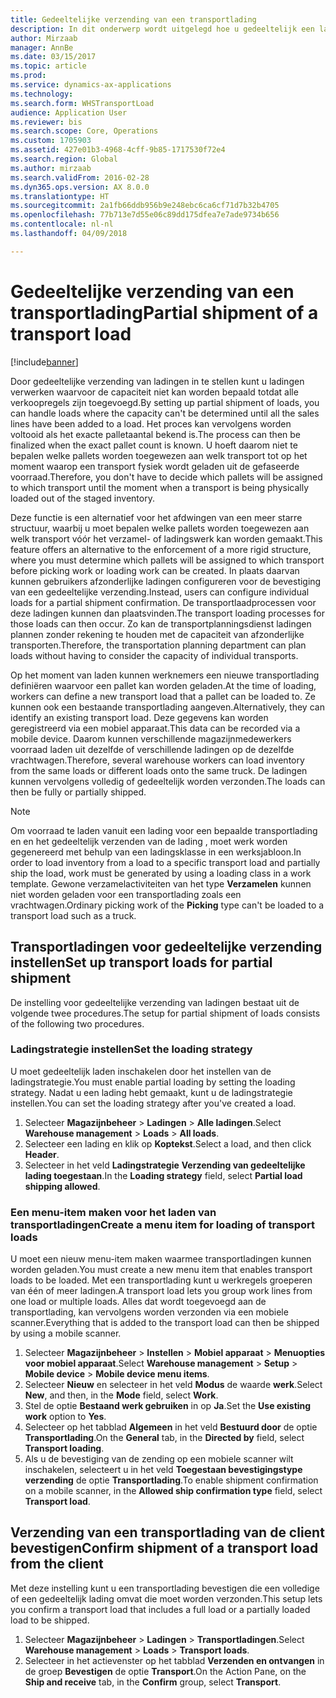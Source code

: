 ```yaml
---
title: Gedeeltelijke verzending van een transportlading
description: In dit onderwerp wordt uitgelegd hoe u gedeeltelijk een lading verzendt en de planning van capaciteit voor de lading uitstelt.
author: Mirzaab
manager: AnnBe
ms.date: 03/15/2017
ms.topic: article
ms.prod: 
ms.service: dynamics-ax-applications
ms.technology: 
ms.search.form: WHSTransportLoad
audience: Application User
ms.reviewer: bis
ms.search.scope: Core, Operations
ms.custom: 1705903
ms.assetid: 427e01b3-4968-4cff-9b85-1717530f72e4
ms.search.region: Global
ms.author: mirzaab
ms.search.validFrom: 2016-02-28
ms.dyn365.ops.version: AX 8.0.0
ms.translationtype: HT
ms.sourcegitcommit: 2a1fb66ddb956b9e248ebc6ca6cf71d7b32b4705
ms.openlocfilehash: 77b713e7d55e06c89dd175dfea7e7ade9734b656
ms.contentlocale: nl-nl
ms.lasthandoff: 04/09/2018

---
```


# <a name="partial-shipment-of-a-transport-load"></a><span data-ttu-id="9f8a8-103">Gedeeltelijke verzending van een transportlading</span><span class="sxs-lookup"><span data-stu-id="9f8a8-103">Partial shipment of a transport load</span></span>

[!include[banner](../includes/banner.md)]

<span data-ttu-id="9f8a8-104">Door gedeeltelijke verzending van ladingen in te stellen kunt u ladingen verwerken waarvoor de capaciteit niet kan worden bepaald totdat alle verkoopregels zijn toegevoegd.</span><span class="sxs-lookup"><span data-stu-id="9f8a8-104">By setting up partial shipment of loads, you can handle loads where the capacity can't be determined until all the sales lines have been added to a load.</span></span> <span data-ttu-id="9f8a8-105">Het proces kan vervolgens worden voltooid als het exacte palletaantal bekend is.</span><span class="sxs-lookup"><span data-stu-id="9f8a8-105">The process can then be finalized when the exact pallet count is known.</span></span> <span data-ttu-id="9f8a8-106">U hoeft daarom niet te bepalen welke pallets worden toegewezen aan welk transport tot op het moment waarop een transport fysiek wordt geladen uit de gefaseerde voorraad.</span><span class="sxs-lookup"><span data-stu-id="9f8a8-106">Therefore, you don't have to decide which pallets will be assigned to which transport until the moment when a transport is being physically loaded out of the staged inventory.</span></span>

<span data-ttu-id="9f8a8-107">Deze functie is een alternatief voor het afdwingen van een meer starre structuur, waarbij u moet bepalen welke pallets worden toegewezen aan welk transport vóór het verzamel- of ladingswerk kan worden gemaakt.</span><span class="sxs-lookup"><span data-stu-id="9f8a8-107">This feature offers an alternative to the enforcement of a more rigid structure, where you must determine which pallets will be assigned to which transport before picking work or loading work can be created.</span></span> <span data-ttu-id="9f8a8-108">In plaats daarvan kunnen gebruikers afzonderlijke ladingen configureren voor de bevestiging van een gedeeltelijke verzending.</span><span class="sxs-lookup"><span data-stu-id="9f8a8-108">Instead, users can configure individual loads for a partial shipment confirmation.</span></span> <span data-ttu-id="9f8a8-109">De transportlaadprocessen voor deze ladingen kunnen dan plaatsvinden.</span><span class="sxs-lookup"><span data-stu-id="9f8a8-109">The transport loading processes for those loads can then occur.</span></span> <span data-ttu-id="9f8a8-110">Zo kan de transportplanningsdienst ladingen plannen zonder rekening te houden met de capaciteit van afzonderlijke transporten.</span><span class="sxs-lookup"><span data-stu-id="9f8a8-110">Therefore, the transportation planning department can plan loads without having to consider the capacity of individual transports.</span></span>

<span data-ttu-id="9f8a8-111">Op het moment van laden kunnen werknemers een nieuwe transportlading definiëren waarvoor een pallet kan worden geladen.</span><span class="sxs-lookup"><span data-stu-id="9f8a8-111">At the time of loading, workers can define a new transport load that a pallet can be loaded to.</span></span> <span data-ttu-id="9f8a8-112">Ze kunnen ook een bestaande transportlading aangeven.</span><span class="sxs-lookup"><span data-stu-id="9f8a8-112">Alternatively, they can identify an existing transport load.</span></span> <span data-ttu-id="9f8a8-113">Deze gegevens kan worden geregistreerd via een mobiel apparaat.</span><span class="sxs-lookup"><span data-stu-id="9f8a8-113">This data can be recorded via a mobile device.</span></span> <span data-ttu-id="9f8a8-114">Daarom kunnen verschillende magazijnmedewerkers voorraad laden uit dezelfde of verschillende ladingen op de dezelfde vrachtwagen.</span><span class="sxs-lookup"><span data-stu-id="9f8a8-114">Therefore, several warehouse workers can load inventory from the same loads or different loads onto the same truck.</span></span> <span data-ttu-id="9f8a8-115">De ladingen kunnen vervolgens volledig of gedeeltelijk worden verzonden.</span><span class="sxs-lookup"><span data-stu-id="9f8a8-115">The loads can then be fully or partially shipped.</span></span>

> [!NOTE] 
> <span data-ttu-id="9f8a8-116">Om voorraad te laden vanuit een lading voor een bepaalde transportlading en en het gedeeltelijk verzenden van de lading , moet werk worden gegenereerd met behulp van een ladingsklasse in een werksjabloon.</span><span class="sxs-lookup"><span data-stu-id="9f8a8-116">In order to load inventory from a load to a specific transport load and partially ship the load, work must be generated by using a loading class in a work template.</span></span> <span data-ttu-id="9f8a8-117">Gewone verzamelactiviteiten van het type **Verzamelen** kunnen niet worden geladen voor een transportlading zoals een vrachtwagen.</span><span class="sxs-lookup"><span data-stu-id="9f8a8-117">Ordinary picking work of the **Picking** type can't be loaded to a transport load such as a truck.</span></span>

## <a name="set-up-transport-loads-for-partial-shipment"></a><span data-ttu-id="9f8a8-118">Transportladingen voor gedeeltelijke verzending instellen</span><span class="sxs-lookup"><span data-stu-id="9f8a8-118">Set up transport loads for partial shipment</span></span>

<span data-ttu-id="9f8a8-119">De instelling voor gedeeltelijke verzending van ladingen bestaat uit de volgende twee procedures.</span><span class="sxs-lookup"><span data-stu-id="9f8a8-119">The setup for partial shipment of loads consists of the following two procedures.</span></span>

### <a name="set-the-loading-strategy"></a><span data-ttu-id="9f8a8-120">Ladingstrategie instellen</span><span class="sxs-lookup"><span data-stu-id="9f8a8-120">Set the loading strategy</span></span>

<span data-ttu-id="9f8a8-121">U moet gedeeltelijk laden inschakelen door het instellen van de ladingstrategie.</span><span class="sxs-lookup"><span data-stu-id="9f8a8-121">You must enable partial loading by setting the loading strategy.</span></span> <span data-ttu-id="9f8a8-122">Nadat u een lading hebt gemaakt, kunt u de ladingstrategie instellen.</span><span class="sxs-lookup"><span data-stu-id="9f8a8-122">You can set the loading strategy after you've created a load.</span></span>

1. <span data-ttu-id="9f8a8-123">Selecteer **Magazijnbeheer** \> **Ladingen** \> **Alle ladingen**.</span><span class="sxs-lookup"><span data-stu-id="9f8a8-123">Select **Warehouse management** \> **Loads** \> **All loads**.</span></span>
2. <span data-ttu-id="9f8a8-124">Selecteer een lading en klik op **Koptekst**.</span><span class="sxs-lookup"><span data-stu-id="9f8a8-124">Select a load, and then click **Header**.</span></span>
3. <span data-ttu-id="9f8a8-125">Selecteer in het veld **Ladingstrategie** **Verzending van gedeeltelijke lading toegestaan**.</span><span class="sxs-lookup"><span data-stu-id="9f8a8-125">In the **Loading strategy** field, select **Partial load shipping allowed**.</span></span>

### <a name="create-a-menu-item-for-loading-of-transport-loads"></a><span data-ttu-id="9f8a8-126">Een menu-item maken voor het laden van transportladingen</span><span class="sxs-lookup"><span data-stu-id="9f8a8-126">Create a menu item for loading of transport loads</span></span>

<span data-ttu-id="9f8a8-127">U moet een nieuw menu-item maken waarmee transportladingen kunnen worden geladen.</span><span class="sxs-lookup"><span data-stu-id="9f8a8-127">You must create a new menu item that enables transport loads to be loaded.</span></span> <span data-ttu-id="9f8a8-128">Met een transportlading kunt u werkregels groeperen van één of meer ladingen.</span><span class="sxs-lookup"><span data-stu-id="9f8a8-128">A transport load lets you group work lines from one load or multiple loads.</span></span> <span data-ttu-id="9f8a8-129">Alles dat wordt toegevoegd aan de transportlading, kan vervolgens worden verzonden via een mobiele scanner.</span><span class="sxs-lookup"><span data-stu-id="9f8a8-129">Everything that is added to the transport load can then be shipped by using a mobile scanner.</span></span>

1. <span data-ttu-id="9f8a8-130">Selecteer **Magazijnbeheer** \> **Instellen** \> **Mobiel apparaat** \> **Menuopties voor mobiel apparaat**.</span><span class="sxs-lookup"><span data-stu-id="9f8a8-130">Select **Warehouse management** \> **Setup** \> **Mobile device** \> **Mobile device menu items**.</span></span>
2. <span data-ttu-id="9f8a8-131">Selecteer **Nieuw** en selecteer in het veld **Modus** de waarde **werk**.</span><span class="sxs-lookup"><span data-stu-id="9f8a8-131">Select **New**, and then, in the **Mode** field, select **Work**.</span></span>
3. <span data-ttu-id="9f8a8-132">Stel de optie **Bestaand werk gebruiken** in op **Ja**.</span><span class="sxs-lookup"><span data-stu-id="9f8a8-132">Set the **Use existing work** option to **Yes**.</span></span>
4. <span data-ttu-id="9f8a8-133">Selecteer op het tabblad **Algemeen** in het veld **Bestuurd door** de optie **Transportlading**.</span><span class="sxs-lookup"><span data-stu-id="9f8a8-133">On the **General** tab, in the **Directed by** field, select **Transport loading**.</span></span>
5. <span data-ttu-id="9f8a8-134">Als u de bevestiging van de zending op een mobiele scanner wilt inschakelen, selecteert u in het veld **Toegestaan bevestigingstype verzending** de optie **Transportlading**.</span><span class="sxs-lookup"><span data-stu-id="9f8a8-134">To enable shipment confirmation on a mobile scanner, in the **Allowed ship confirmation type** field, select **Transport load**.</span></span>

## <a name="confirm-shipment-of-a-transport-load-from-the-client"></a><span data-ttu-id="9f8a8-135">Verzending van een transportlading van de client bevestigen</span><span class="sxs-lookup"><span data-stu-id="9f8a8-135">Confirm shipment of a transport load from the client</span></span>

<span data-ttu-id="9f8a8-136">Met deze instelling kunt u een transportlading bevestigen die een volledige of een gedeeltelijk lading omvat die moet worden verzonden.</span><span class="sxs-lookup"><span data-stu-id="9f8a8-136">This setup lets you confirm a transport load that includes a full load or a partially loaded load to be shipped.</span></span>

1. <span data-ttu-id="9f8a8-137">Selecteer **Magazijnbeheer** \> **Ladingen** \> **Transportladingen**.</span><span class="sxs-lookup"><span data-stu-id="9f8a8-137">Select **Warehouse management** \> **Loads** \> **Transport loads**.</span></span>
2. <span data-ttu-id="9f8a8-138">Selecteer in het actievenster op het tabblad **Verzenden en ontvangen** in de groep **Bevestigen** de optie **Transport**.</span><span class="sxs-lookup"><span data-stu-id="9f8a8-138">On the Action Pane, on the **Ship and receive** tab, in the **Confirm** group, select **Transport**.</span></span>

